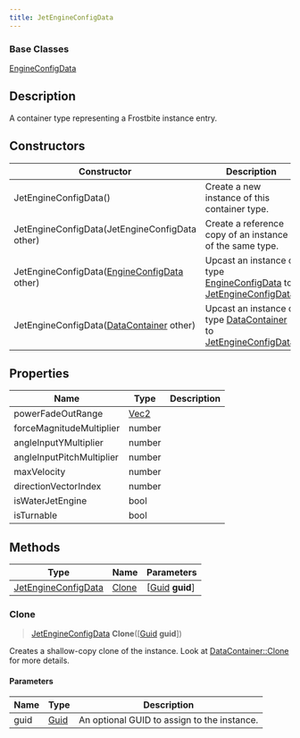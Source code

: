 ```yaml
---
title: JetEngineConfigData
---
```

### Base Classes

[EngineConfigData](EngineConfigData)

## Description

A container type representing a Frostbite instance entry.

## Constructors

| Constructor                                                                    | Description                                                                                                                   |
| ------------------------------------------------------------------------------ | ----------------------------------------------------------------------------------------------------------------------------- |
| JetEngineConfigData()                                                          | Create a new instance of this container type.                                                                                 |
| JetEngineConfigData(JetEngineConfigData other)                                 | Create a reference copy of an instance of the same type.                                                                      |
| JetEngineConfigData([EngineConfigData](EngineConfigData) other)                | Upcast an instance of type [EngineConfigData](EngineConfigData) to [JetEngineConfigData](JetEngineConfigData).                |
| JetEngineConfigData([DataContainer](/vext/ref/shared/class/datacontainer) other) | Upcast an instance of type [DataContainer](/vext/ref/shared/class/datacontainer) to [JetEngineConfigData](JetEngineConfigData). |

## Properties

| Name                      | Type                              | Description |
| ------------------------- | --------------------------------- | ----------- |
| powerFadeOutRange         | [Vec2](/vext/ref/shared/class/Vec2) |             |
| forceMagnitudeMultiplier  | number                            |             |
| angleInputYMultiplier     | number                            |             |
| angleInputPitchMultiplier | number                            |             |
| maxVelocity               | number                            |             |
| directionVectorIndex      | number                            |             |
| isWaterJetEngine          | bool                              |             |
| isTurnable                | bool                              |             |

## Methods

| Type                                       | Name            | Parameters                                     |
| ------------------------------------------ | --------------- | ---------------------------------------------- |
| [JetEngineConfigData](JetEngineConfigData) | [Clone](#clone) | \[[Guid](/vext/ref/shared/class/guid) **guid**\] |

### Clone

> [JetEngineConfigData](JetEngineConfigData) **Clone**(\[[Guid](/vext/ref/shared/class/guid) **guid**\])

Creates a shallow-copy clone of the instance. Look at [DataContainer::Clone](/vext/ref/shared/class/datacontainer#clone) for more details.

#### Parameters

| Name | Type         | Description                                 |
| ---- | ------------ | ------------------------------------------- |
| guid | [Guid](Guid) | An optional GUID to assign to the instance. |
